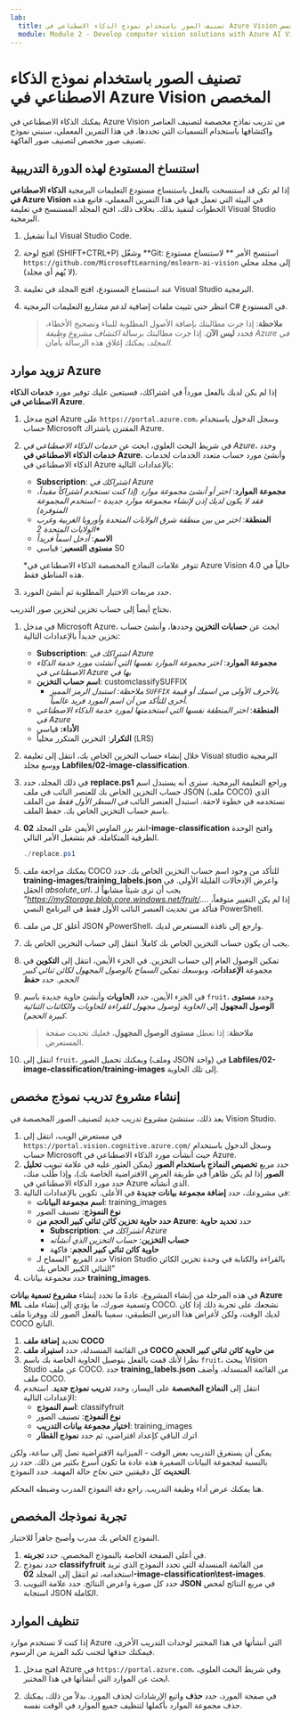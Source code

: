 ```yaml
---
lab:
  title: تصنيف الصور باستخدام نموذج الذكاء الاصطناعي في Azure Vision المخصص
  module: Module 2 - Develop computer vision solutions with Azure AI Vision
---
```


# تصنيف الصور باستخدام نموذج الذكاء الاصطناعي في Azure Vision المخصص

يمكنك الذكاء الاصطناعي في Azure Vision من تدريب نماذج مخصصة لتصنيف العناصر واكتشافها باستخدام التسميات التي تحددها. في هذا التمرين المعملي، سنبني نموذج تصنيف صور مخصص لتصنيف صور الفاكهة.

## استنساخ المستودع لهذه الدورة التدريبية

إذا لم تكن قد استنسخت بالفعل باستنساخ مستودع التعليمات البرمجية **الذكاء الاصطناعي في Azure Vision** في البيئة التي تعمل فيها في هذا التمرين المعملي، فاتبع هذه الخطوات لتنفيذ بذلك. بخلاف ذلك، افتح المجلد المستنسخ في تعليمة Visual Studio البرمجية.

1. ابدأ تشغيل Visual Studio Code.
2. افتح لوحة (SHIFT+CTRL+P) وشغّل **Git: استنسخ الأمر ** لاستنساخ مستودع `https://github.com/MicrosoftLearning/mslearn-ai-vision` إلى مجلد محلي (لا يُهم أي مجلد).
3. عند استنساخ المستودع، افتح المجلد في تعليمة Visual Studio البرمجية.
4. انتظر حتى تثبيت ملفات إضافية لدعم مشاريع التعليمات البرمجية C# في المستودع.

    > **ملاحظة**: إذا جرت مطالبتك بإضافة الأصول المطلوبة للبناء وتصحيح الأخطاء، فحدد **ليس الآن**. إذا جرت مطالبتك برسالة *اكتشاف مشروع وظيفة Azure في المجلد*، يمكنك إغلاق هذه الرسالة بأمان.

## تزويد موارد Azure

إذا لم يكن لديك بالفعل مورداً في اشتراكك، فسيتعين عليك توفير مورد **خدمات الذكاء الاصطناعي في Azure**.

1. افتح مدخل Azure على `https://portal.azure.com`، وسجل الدخول باستخدام حساب Microsoft المقترن باشتراك Azure.
2. في شريط البحث العلوي، ابحث عن *خدمات الذكاء الاصطناعي في Azure*، وحدد **خدمات الذكاء الاصطناعي في Azure**، وأنشئ مورد حساب متعدد الخدمات لخدمات الذكاء الاصطناعي في Azure بالإعدادات التالية:
    - **Subscription**: *اشتراكك في Azure*
    - **مجموعة الموارد**: *اختر أو أنشئ مجموعة موارد (إذا كنت تستخدم اشتراكاً مقيداً، فقد لا يكون لديك إذن لإنشاء مجموعة موارد جديدة - استخدم المجموعة المتوفرة)*
    - **المنطقة**: *اختر من بين منطقة شرق الولايات المتحدة وأوروبا الغربية وغرب الولايات المتحدة 2\**
    - **الاسم**: *أدخل اسماً فريداً*
    - **مستوى التسعير**: قياسي S0

    \*تتوفر علامات النماذج المخصصة الذكاء الاصطناعي في Azure Vision 4.0 حالياً في هذه المناطق فقط.

3. حدد مربعات الاختيار المطلوبة ثم أنشئ المورد.
<!--4. When the resource has been deployed, go to it and view its **Keys and Endpoint** page. You will need the endpoint and one of the keys from this page in a future step. Save them off or leave this browser tab open.-->

نحتاج أيضاً إلى حساب تخزين لتخزين صور التدريب.

1. في مدخل Microsoft Azure، ابحث عن **حسابات التخزين** وحددها، وأنشئ حساب تخزين جديداً بالإعدادات التالية:
    - **Subscription**: *اشتراكك في Azure*
    - **مجموعة الموارد**: *اختر مجموعة الموارد نفسها التي أنشئت مورد خدمة الذكاء الاصطناعي في Azure بها في*
    - **اسم حساب التخزين**: customclassifySUFFIX 
        - *ملاحظة: استبدل الرمز المميز `SUFFIX` بالأحرف الأولى من اسمك أو قيمة أخرى للتأكد من أن اسم المورد فريد عالمياً.*
    - **المنطقة**: *اختر المنطقة نفسها التي استخدمتها لمورد خدمة الذكاء الاصطناعي في Azure*
    - **الأداء:** قياسي
    - **التكرار**: التخزين المتكرر محلياً (LRS)
1. خلال إنشاء حساب التخزين الخاص بك، انتقل إلى تعليمة Visual studio البرمجية ووسع مجلد **Labfiles/02-image-classification**.
1. في ذلك المجلد، حدد **replace.ps1** وراجع التعليمة البرمجية. سترى أنه يستبدل اسم حساب التخزين الخاص بك للعنصر النائب في ملف JSON (ملف COCO) الذي نستخدمه في خطوة لاحقة. استبدل العنصر النائب *في السطر الأول فقط* من الملف باسم حساب التخزين الخاص بك. حفظ الملف.
1. انقر بزر الماوس الأيمن على المجلد **02-image-classification** وافتح الوحدة الطرفية المتكاملة. قم بتشغيل الأمر التالي.

    ```powershell
    ./replace.ps1
    ```

1. يمكنك مراجعة ملف COCO للتأكد من وجود اسم حساب التخزين الخاص بك. حدد **training-images/training_labels.json** واعرض الإدخالات القليلة الأولى. في الحقل *absolute_url*، يجب أن ترى شيئاً مشابهاً لـ *"https://myStorage.blob.core.windows.net/fruit/...*. إذا لم يكن التغيير متوقعاً، فتأكد من تحديث العنصر النائب الأول فقط في البرنامج النصي PowerShell.
1. أغلق كل من ملف JSON وPowerShell، وارجع إلى نافذة المستعرض لديك.
1. يجب أن يكون حساب التخزين الخاص بك كاملاً. انتقل إلى حساب التخزين الخاص بك.
1. تمكين الوصول العام إلى حساب التخزين. في الجزء الأيمن، انتقل إلى **التكوين** في مجموعة **الإعدادات**، وبوسعك تمكين *السماح بالوصول المجهول لكائن ثنائي كبير الحجم*. حدد **حفظ**
1. في الجزء الأيمن، حدد **الحاويات** وأنشئ حاوية جديدة باسم `fruit`، وحدد **مستوى الوصول المجهول** إلى *الحاوية (وصول مجهول للقراءة للحاويات والكائنات الثنائية كبيرة الحجم)*.

    > **ملاحظة**: إذا تعطل **مستوى الوصول المجهول**، فعليك تحديث صفحة المستعرض.

1. انتقل إلى `fruit`، ويمكنك تحميل الصور (وملف JSON واحد) في **Labfiles/02-image-classification/training-images** إلى تلك الحاوية.

## إنشاء مشروع تدريب نموذج مخصص

بعد ذلك، ستنشئ مشروع تدريب جديد لتصنيف الصور المخصصة في Vision Studio.

1. في مستعرض الويب، انتقل إلى `https://portal.vision.cognitive.azure.com/` وسجل الدخول باستخدام حساب Microsoft حيث أنشأت مورد الذكاء الاصطناعي في Azure.
1. حدد مربع **تخصيص النماذج باستخدام الصور** (يمكن العثور عليه في علامة تبويب **تحليل الصور** إذا لم يكن ظاهراً في طريقة العرض الافتراضية الخاصة بك)، وإذا طُلب منك، حدد مورد الذكاء الاصطناعي في Azure الذي أنشأته.
1. في مشروعك، حدد **إضافة مجموعة بيانات جديدة** في الأعلى. تكوين بالإعدادات التالية:
    - **اسم مجموعة البيانات**: training_images
    - **نوع النموذج**: تصنيف الصور
    - **حدد حاوية تخزين كائن ثنائي كبير الحجم من Azure**: حدد **تحديد حاوية**
        - **Subscription**: *اشتراكك في Azure*
        - **حساب التخزين**: *حساب التخزين الذي أنشأته*
        - **حاوية كائن ثنائي كبير الحجم**: فاكهة
    - حدد المربع "السماح لـ Vision Studio بالقراءة والكتابة في وحدة تخزين الكائن الثنائي الكبير الخاص بك"
1. حدد مجموعة بيانات **training_images**.

في هذه المرحلة من إنشاء المشروع، عادةً ما تحدد إنشاء **مشروع تسمية بيانات Azure ML** وتسمية صورك، ما يؤدي إلى إنشاء ملف COCO. نشجعك على تجربة ذلك إذا كان لديك الوقت، ولكن لأغراض هذا الدرس التطبيقي، سمينا بالفعل الصور لك ووفرنا ملف COCO الناتج.

1. تحديد **إضافة ملف COCO**
1. في القائمة المنسدلة، حدد **استيراد ملف COCO من حاوية كائن ثنائي كبير الحجم**
1. نظرا لأنك قمت بالفعل بتوصيل الحاوية الخاصة بك باسم `fruit`، يبحث Vision Studio عن ملف COCO. حدد **training_labels.json** من القائمة المنسدلة، وأضف ملف COCO.
1. انتقل إلى **النماذج المخصصة** على اليسار، وحدد **تدريب نموذج جديد**. استخدم الإعدادات التالية:
    - **اسم النموذج**: classifyfruit
    - **نوع النموذج**: تصنيف الصور
    - **اختيار مجموعة بيانات التدريب**: training_images
    - اترك الباقي كإعداد افتراضي، ثم حدد **نموذج القطار**

يمكن أن يستغرق التدريب بعض الوقت - الميزانية الافتراضية تصل إلى ساعة، ولكن بالنسبة لمجموعة البيانات الصغيرة هذه عادة ما تكون أسرع بكثير من ذلك. حدد زر **التحديث** كل دقيقتين حتى *نجاح* حالة المهمة. حدد النموذج.

هنا يمكنك عرض أداء وظيفة التدريب. راجع دقة النموذج المدرب وضبطه المحكم.

## تجربة نموذجك المخصص

النموذج الخاص بك مدرب وأصبح جاهزاً للاختبار.

1. في أعلى الصفحة الخاصة بالنموذج المخصص، حدد **تجربته**.
1. حدد نموذج **classifyfruit** من القائمة المنسدلة التي تحدد النموذج الذي تريد استخدامه، ثم انتقل إلى المجلد **02-image-classification\test-images**.
1. حدد كل صورة واعرض النتائج. حدد علامة التبويب **JSON** في مربع النتائج لفحص استجابة JSON الكاملة.

<!-- Option coding example to run-->
## تنظيف الموارد

إذا كنت لا تستخدم موارد Azure التي أنشأتها في هذا المختبر لوحدات التدريب الأخرى، فيمكنك حذفها لتجنب تكبد المزيد من الرسوم.

1. افتح مدخل Azure في `https://portal.azure.com`، وفي شريط البحث العلوي، ابحث عن الموارد التي أنشأتها في هذا المختبر.

2. في صفحة المورد، حدد **حذف** واتبع الإرشادات لحذف المورد. بدلاً من ذلك، يمكنك حذف مجموعة الموارد بأكملها لتنظيف جميع الموارد في الوقت نفسه.
